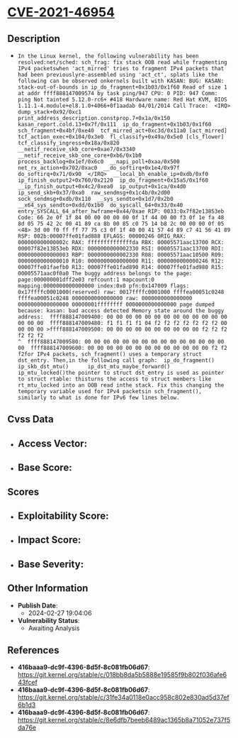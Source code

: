 
# [CVE-2021-46954](https://cve.mitre.org/cgi-bin/cvename.cgi?name=CVE-2021-46954)

## Description

- `In the Linux kernel, the following vulnerability has been resolved:net/sched: sch_frag: fix stack OOB read while fragmenting IPv4 packetswhen 'act_mirred' tries to fragment IPv4 packets that had been previouslyre-assembled using 'act_ct', splats like the following can be observed onkernels built with KASAN: BUG: KASAN: stack-out-of-bounds in ip_do_fragment+0x1b03/0x1f60 Read of size 1 at addr ffff888147009574 by task ping/947 CPU: 0 PID: 947 Comm: ping Not tainted 5.12.0-rc6+ #418 Hardware name: Red Hat KVM, BIOS 1.11.1-4.module+el8.1.0+4066+0f1aadab 04/01/2014 Call Trace:  <IRQ>  dump_stack+0x92/0xc1  print_address_description.constprop.7+0x1a/0x150  kasan_report.cold.13+0x7f/0x111  ip_do_fragment+0x1b03/0x1f60  sch_fragment+0x4bf/0xe40  tcf_mirred_act+0xc3d/0x11a0 [act_mirred]  tcf_action_exec+0x104/0x3e0  fl_classify+0x49a/0x5e0 [cls_flower]  tcf_classify_ingress+0x18a/0x820  __netif_receive_skb_core+0xae7/0x3340  __netif_receive_skb_one_core+0xb6/0x1b0  process_backlog+0x1ef/0x6c0  __napi_poll+0xaa/0x500  net_rx_action+0x702/0xac0  __do_softirq+0x1e4/0x97f  do_softirq+0x71/0x90  </IRQ>  __local_bh_enable_ip+0xdb/0xf0  ip_finish_output2+0x760/0x2120  ip_do_fragment+0x15a5/0x1f60  __ip_finish_output+0x4c2/0xea0  ip_output+0x1ca/0x4d0  ip_send_skb+0x37/0xa0  raw_sendmsg+0x1c4b/0x2d00  sock_sendmsg+0xdb/0x110  __sys_sendto+0x1d7/0x2b0  __x64_sys_sendto+0xdd/0x1b0  do_syscall_64+0x33/0x40  entry_SYSCALL_64_after_hwframe+0x44/0xae RIP: 0033:0x7f82e13853eb Code: 66 2e 0f 1f 84 00 00 00 00 00 0f 1f 44 00 00 f3 0f 1e fa 48 8d 05 75 42 2c 00 41 89 ca 8b 00 85 c0 75 14 b8 2c 00 00 00 0f 05 <48> 3d 00 f0 ff ff 77 75 c3 0f 1f 40 00 41 57 4d 89 c7 41 56 41 89 RSP: 002b:00007ffe01fad888 EFLAGS: 00000246 ORIG_RAX: 000000000000002c RAX: ffffffffffffffda RBX: 00005571aac13700 RCX: 00007f82e13853eb RDX: 0000000000002330 RSI: 00005571aac13700 RDI: 0000000000000003 RBP: 0000000000002330 R08: 00005571aac10500 R09: 0000000000000010 R10: 0000000000000000 R11: 0000000000000246 R12: 00007ffe01faefb0 R13: 00007ffe01fad890 R14: 00007ffe01fad980 R15: 00005571aac0f0a0 The buggy address belongs to the page: page:000000001dff2e03 refcount:1 mapcount:0 mapping:0000000000000000 index:0x0 pfn:0x147009 flags: 0x17ffffc0001000(reserved) raw: 0017ffffc0001000 ffffea00051c0248 ffffea00051c0248 0000000000000000 raw: 0000000000000000 0000000000000000 00000001ffffffff 0000000000000000 page dumped because: kasan: bad access detected Memory state around the buggy address:  ffff888147009400: 00 00 00 00 00 00 00 00 00 00 00 00 00 00 00 00  ffff888147009480: f1 f1 f1 f1 04 f2 f2 f2 f2 f2 f2 f2 00 00 00 00 >ffff888147009500: 00 00 00 00 00 00 00 00 00 00 f2 f2 f2 f2 f2 f2                                                              ^  ffff888147009580: 00 00 00 00 00 00 00 00 00 00 00 00 00 00 00 00  ffff888147009600: 00 00 00 00 00 00 00 00 00 00 00 00 00 f2 f2 f2for IPv4 packets, sch_fragment() uses a temporary struct dst_entry. Then,in the following call graph:  ip_do_fragment()    ip_skb_dst_mtu()      ip_dst_mtu_maybe_forward()        ip_mtu_locked()the pointer to struct dst_entry is used as pointer to struct rtable: thisturns the access to struct members like rt_mtu_locked into an OOB read inthe stack. Fix this changing the temporary variable used for IPv4 packetsin sch_fragment(), similarly to what is done for IPv6 few lines below.`

## Cvss Data

- **Access Vector**:
  - 
- **Base Score**:
  - 

## Scores

- **Exploitability Score**:
  - 
- **Impact Score**:
  - 
- **Base Severity**:
  - 

## Other Information

- **Publish Date**:
  - 2024-02-27 19:04:06
- **Vulnerability Status**:
  - Awaiting Analysis

## References

- **416baaa9-dc9f-4396-8d5f-8c081fb06d67**: https://git.kernel.org/stable/c/018bb8da5b5888e19585f9b802f036afe643fcef
- **416baaa9-dc9f-4396-8d5f-8c081fb06d67**: https://git.kernel.org/stable/c/31fe34a0118e0acc958c802e830ad5d37ef6b1d3
- **416baaa9-dc9f-4396-8d5f-8c081fb06d67**: https://git.kernel.org/stable/c/8e6dfb7beeb6489ac1365b8a71052e737f5da76e
